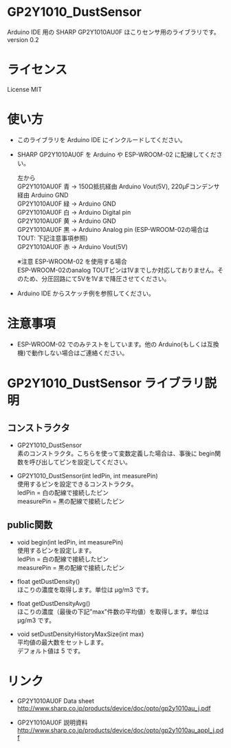 # GP2Y1010_DustSensor  
Arduino IDE 用の SHARP GP2Y1010AU0F ほこりセンサ用のライブラリです。  
version 0.2

# ライセンス  
License MIT

# 使い方

* このライブラリを Arduino IDE にインクルードしてください。
* SHARP GP2Y1010AU0F を Arduino や ESP-WROOM-02 に配線してください。

    左から  
    GP2Y1010AU0F 青 → 150Ω抵抗経由 Arduino Vout(5V), 220μFコンデンサ経由 Arduino GND  
    GP2Y1010AU0F 緑 → Arduino GND  
    GP2Y1010AU0F 白 → Arduino Digital pin  
    GP2Y1010AU0F 黄 → Arduino GND  
    GP2Y1010AU0F 黒 → Arduino Analog pin (ESP-WROOM-02の場合は TOUT: 下記注意事項参照)  
    GP2Y1010AU0F 赤 → Arduino Vout(5V)  
    
    ※注意 ESP-WROOM-02 を使用する場合  
      ESP-WROOM-02のanalog TOUTピンは1Vまでしか対応しておりません。そのため、分圧回路にて5Vを1Vまで降圧させてください。  

* Arduino IDE からスケッチ例を参照してください。

# 注意事項

* ESP-WROOM-02 でのみテストをしています。他の Arduino(もしくは互換機)で動作しない場合はご連絡ください。

# GP2Y1010_DustSensor ライブラリ説明

## コンストラクタ

* GP2Y1010_DustSensor  
  素のコンストラクタ。こちらを使って変数定義した場合は、事後に begin関数を呼び出してピンを設定してください。

* GP2Y1010_DustSensor(int ledPin, int measurePin)  
  使用するピンを設定できるコンストラクタ。  
    ledPin = 白の配線で接続したピン  
    measurePin = 黒の配線で接続したピン  

## public関数

* void begin(int ledPin, int measurePin)  
  使用するピンを設定します。  
    ledPin = 白の配線で接続したピン  
    measurePin = 黒の配線で接続したピン  
  
* float getDustDensity()  
  ほこりの濃度を取得します。単位は μg/m3 です。

* float getDustDensityAvg()  
  ほこりの濃度（最後の下記"max"件数の平均値）を取得します。単位は μg/m3 です。

* void setDustDensityHistoryMaxSize(int max)  
  平均値の最大数をセットします。  
  デフォルト値は 5 です。


# リンク
* GP2Y1010AU0F Data sheet  
  http://www.sharp.co.jp/products/device/doc/opto/gp2y1010au_j.pdf

* GP2Y1010AU0F 説明資料  
  http://www.sharp.co.jp/products/device/doc/opto/gp2y1010au_appl_j.pdf 

